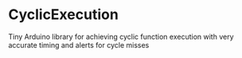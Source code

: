 # CyclicExecution
Tiny Arduino library for achieving cyclic function execution with very accurate timing and alerts for cycle misses 
